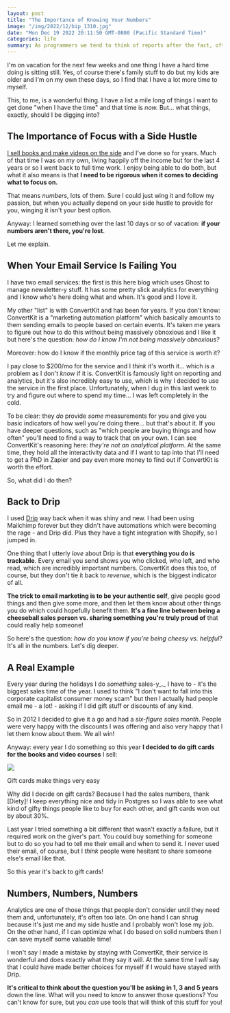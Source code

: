 ```yaml
---
layout: post
title: "The Importance of Knowing Your Numbers"
image: "/img/2022/12/bip_1310.jpg"
date: "Mon Dec 19 2022 20:11:50 GMT-0800 (Pacific Standard Time)"
categories: life
summary: As programmers we tend to think of reports after the fact, often when it's too late. I learned this the hard way over the last few days.      
---
```


I'm on vacation for the next few weeks and one thing I have a hard time doing is sitting still. Yes, of course there's family stuff to do but my kids are older and I'm on my own these days, so I find that I have a lot more time to myself. 

This, to me, is a wonderful thing. I have a list a mile long of things I want to get done "when I have the time" and that time is _now._ But... what things, exactly, should I be digging into?

## The Importance of Focus with a Side Hustle

[I sell books and make videos on the side](https://bigmachine.io) and I've done so for years. Much of that time I was on my own, living happily off the income but for the last 4 years or so I went back to full time work. I enjoy being able to do both, but what it also means is that **I need to be rigorous when it comes to deciding what to focus on.**

That means _numbers_, lots of them. Sure I could just wing it and follow my passion, but when you actually depend on your side hustle to provide for you, winging it isn't your best option.

Anyway: I learned something over the last 10 days or so of vacation: **if your numbers aren't there, you're lost**.

Let me explain.

## When Your Email Service Is Failing You

I have two email services: the first is this here blog which uses Ghost to manage newsletter-y stuff. It has some pretty slick analytics for everything and I know who's here doing what and when. It's good and I love it.

My other "list" is with ConvertKit and has been for years. If you don't know: ConvertKit is a "marketing automation platform" which basically amounts to them sending emails to people based on certain events. It's taken me years to figure out how to do this without being massively obnoxious and I like it but here's the question: _how do I know I'm not being massively obnoxious?_

Moreover: how do I know if the monthly price tag of this service is worth it?

I pay close to $200/mo for the service and I _think_ it's worth it... which is a problem as I don't _know_ if it is. ConvertKit is famously light on reporting and analytics, but it's also incredibly easy to use, which is why I decided to use the service in the first place. Unfortunately, when I dug in this last week to try and figure out where to spend my time... I was left completely in the cold.

To be clear: they _do_ provide _some_ measurements for you and give you basic indicators of how well you're doing there... but that's about it. If you have deeper questions, such as "which people are buying things and how often" you'll need to find a way to track that on your own. I can see ConvertKit's reasoning here: _they're not an analytical platform_. At the same time, they hold all the interactivity data and if I want to tap into that I'll need to get a PhD in Zapier and pay even more money to find out if ConvertKit is worth the effort.

So, what did I do then?

## Back to Drip

I used [Drip](https://www.drip.com/) way back when it was shiny and new. I had been using Mailchimp forever but they didn't have automations which were becoming the rage - and Drip did. Plus they have a tight integration with Shopify, so I jumped in.

One thing that I utterly _love_ about Drip is that **everything you do is trackable**. Every email you send shows you who clicked, who left, and who read, which are incredibly important numbers. ConvertKit does this too, of course, but they don't tie it back to _revenue_, which is the biggest indicator of all.

**The trick to email marketing is to be your authentic self**, give people good things and then give some more, and then let them know about other things you do which could hopefully benefit them. **It's a fine line between being a cheeseball sales person vs. sharing something you're truly proud of** that could really help someone!

So here's the question: _how do you know if you're being cheesy vs. helpful_? It's all in the numbers. Let's dig deeper.

## A Real Example

Every year during the holidays I do _something_ sales-y_._ I have to - it's the biggest sales time of the year. I used to think "I don't want to fall into this corporate capitalist consumer money scam" but then I actually had people email me - a lot! - asking if I did gift stuff or discounts of any kind.

So in 2012 I decided to give it a go and had a _six-figure sales month_. People were very happy with the discounts I was offering and also very happy that I let them know about them. We all win!

Anyway: every year I do something so this year **I decided to do gift cards for the books and video courses** I sell:

[![](https://blog.bigmachine.io/img/2022/12/bip_1308.jpg)](https://shop.bigmachine.io/products/gift-card)

Gift cards make things very easy

Why did I decide on gift cards? Because I had the sales numbers, thank \[Diety\]! I keep everything nice and tidy in Postgres so I was able to see what kind of gifty things people like to buy for each other, and gift cards won out by about 30%.

Last year I tried something a bit different that wasn't exactly a failure, but it required work on the giver's part. You could buy something for someone but to do so you had to tell me their email and when to send it. I never used their email, of course, but I _think_ people were hesitant to share someone else's email like that. 

So this year it's back to gift cards!

## Numbers, Numbers, Numbers

Analytics are one of those things that people don't consider until they need them and, unfortunately, it's often too late. On one hand I can shrug because it's just me and my side hustle and I probably won't lose my job. On the other hand, if I can optimize what I do based on solid numbers then I can save myself some valuable time!

I won't say I made a mistake by staying with ConvertKit, their service is wonderful and does exactly what they say it will. At the same time I _will_ say that I could have made better choices for myself if I would have stayed with Drip.

**It's critical to think about the question you'll be asking in 1, 3 and 5 years** down the line. What will you need to know to answer those questions? You can't know for sure, but you _can_ use tools that will think of this stuff for you!
